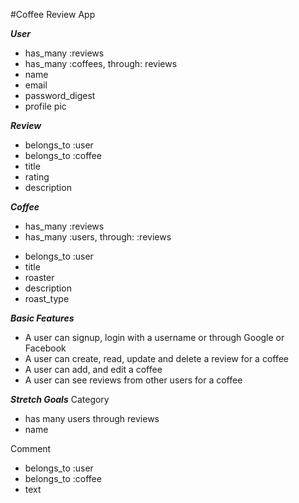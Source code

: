 #Coffee Review App

***User***
- has_many :reviews
- has_many :coffees, through: reviews
- name
- email
- password_digest
- profile pic

***Review***
- belongs_to :user
- belongs_to :coffee
- title
- rating
- description


***Coffee***
- has_many :reviews
- has_many :users, through: :reviews
<!-- - belongs_to :category -->
- belongs_to :user
- title
- roaster
- description
- roast_type

***Basic Features***
- A user can signup, login with a username or through Google or Facebook
- A user can create, read, update and delete a review for a coffee
- A user can add, and edit a coffee
- A user can see reviews from other users for a coffee

***Stretch Goals***
Category
- has many users through reviews
- name

Comment
- belongs_to :user
- belongs_to :coffee
- text
